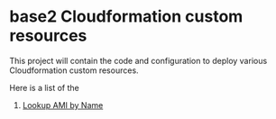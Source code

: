 # base2 Cloudformation custom resources

This project will contain the code and configuration to deploy various Cloudformation custom resources.

Here is a list of the

1. [Lookup AMI by Name](lookup-ami/README.md)
